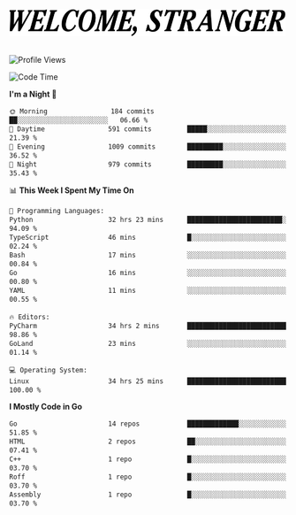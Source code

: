 <div>
  <picture>
    <source media="(prefers-color-scheme: dark)" srcset="./headers/welcome_white.png">
    <img alt="WELCOME, STRANGER" src="./headers/welcome.png" width="500">
  </picture>
</div>

<br>

![Profile Views](https://komarev.com/ghpvc/?username=darleet&color=blue)

<!--START_SECTION:waka-->
![Code Time](http://img.shields.io/badge/Code%20Time-442%20hrs%2053%20mins-blue)

**I'm a Night 🦉** 

```text
🌞 Morning                184 commits         ██░░░░░░░░░░░░░░░░░░░░░░░   06.66 % 
🌆 Daytime                591 commits         █████░░░░░░░░░░░░░░░░░░░░   21.39 % 
🌃 Evening                1009 commits        █████████░░░░░░░░░░░░░░░░   36.52 % 
🌙 Night                  979 commits         █████████░░░░░░░░░░░░░░░░   35.43 % 
```


📊 **This Week I Spent My Time On** 

```text
💬 Programming Languages: 
Python                   32 hrs 23 mins      ████████████████████████░   94.09 % 
TypeScript               46 mins             █░░░░░░░░░░░░░░░░░░░░░░░░   02.24 % 
Bash                     17 mins             ░░░░░░░░░░░░░░░░░░░░░░░░░   00.84 % 
Go                       16 mins             ░░░░░░░░░░░░░░░░░░░░░░░░░   00.80 % 
YAML                     11 mins             ░░░░░░░░░░░░░░░░░░░░░░░░░   00.55 % 

🔥 Editors: 
PyCharm                  34 hrs 2 mins       █████████████████████████   98.86 % 
GoLand                   23 mins             ░░░░░░░░░░░░░░░░░░░░░░░░░   01.14 % 

💻 Operating System: 
Linux                    34 hrs 25 mins      █████████████████████████   100.00 % 
```

**I Mostly Code in Go** 

```text
Go                       14 repos            █████████████░░░░░░░░░░░░   51.85 % 
HTML                     2 repos             ██░░░░░░░░░░░░░░░░░░░░░░░   07.41 % 
C++                      1 repo              █░░░░░░░░░░░░░░░░░░░░░░░░   03.70 % 
Roff                     1 repo              █░░░░░░░░░░░░░░░░░░░░░░░░   03.70 % 
Assembly                 1 repo              █░░░░░░░░░░░░░░░░░░░░░░░░   03.70 % 
```




<!--END_SECTION:waka-->
